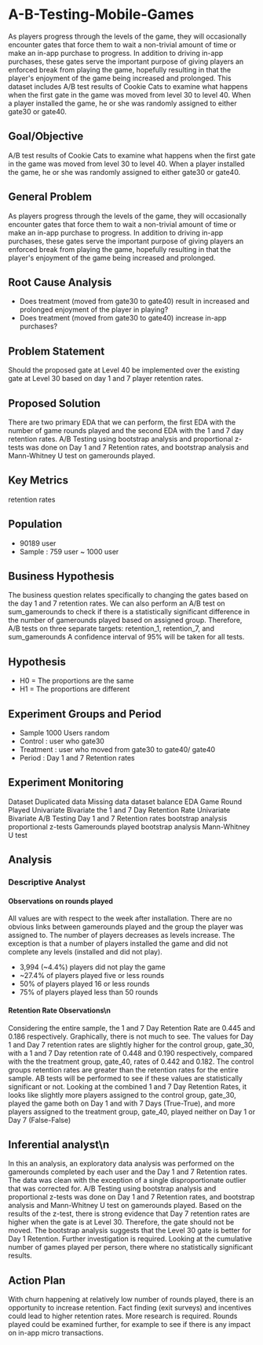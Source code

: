 # A-B-Testing-Mobile-Games
As players progress through the levels of the game, they will occasionally encounter gates that force them to wait a non-trivial amount of time or make an in-app purchase to progress. In addition to driving in-app purchases, these gates serve the important purpose of giving players an enforced break from playing the game, hopefully resulting in that the player's enjoyment of the game being increased and prolonged. This dataset includes A/B test results of Cookie Cats to examine what happens when the first gate in the game was moved from level 30 to level 40. When a player installed the game, he or she was randomly assigned to either gate30 or gate40.

## Goal/Objective
A/B test results of Cookie Cats to examine what happens when the first gate in the game was moved from level 30 to level 40. When a player installed the game, he or she was randomly assigned to either gate30 or gate40.

## General Problem
As players progress through the levels of the game, they will occasionally encounter gates that force them to wait a non-trivial amount of time or make an in-app purchase to progress. In addition to driving in-app purchases, these gates serve the important purpose of giving players an enforced break from playing the game, hopefully resulting in that the player's enjoyment of the game being increased and prolonged.

## Root Cause Analysis
- Does treatment (moved from gate30 to gate40) result in increased and prolonged enjoyment of the player in playing?
- Does treatment (moved from gate30 to gate40) increase in-app purchases?

## Problem Statement
Should the proposed gate at Level 40 be implemented over the existing gate at Level 30 based on day 1 and 7 player retention rates.

## Proposed Solution
There are two primary EDA that we can perform, the first EDA with the number of game rounds played and the second EDA with the 1 and 7 day retention rates.
A/B Testing using bootstrap analysis and proportional z-tests was done on Day 1 and 7 Retention rates, and bootstrap analysis and Mann-Whitney U test on gamerounds played.

## Key Metrics
retention rates

## Population
- 90189 user
- Sample : 759  user ~ 1000 user

## Business Hypothesis
The business question relates specifically to changing the gates based on the day 1 and 7 retention rates. We can also perform an A/B test on sum_gamerounds to check if there is a statistically significant difference in the number of gamerounds played based on assigned group.
Therefore, A/B tests on three separate targets: retention_1, retention_7, and sum_gamerounds
A confidence interval of 95% will be taken for all tests.

## Hypothesis
- H0 = The proportions are the same
- H1 = The proportions are different

## Experiment Groups and Period
- Sample 1000 Users random
- Control	:  user who gate30
- Treatment	:  user who moved from gate30 to gate40/ gate40
- Period : Day 1 and 7 Retention rates

## Experiment Monitoring
Dataset
Duplicated data
Missing data
dataset balance
EDA
Game Round Played
Univariate
Bivariate
the 1 and 7 Day Retention Rate
Univariate
Bivariate
A/B Testing
Day 1 and 7 Retention rates
bootstrap analysis
proportional z-tests
Gamerounds played
bootstrap analysis
Mann-Whitney U test


## Analysis

### Descriptive Analyst
#### Observations on rounds played
All values are with respect to the week after installation.
There are no obvious links between gamerounds played and the group the player was assigned to.
The number of players decreases as levels increase. The exception is that a number of players installed the game and did not complete any levels (installed and did not play).
- 3,994 (~4.4%) players did not play the game
- ~27.4% of players played five or less rounds
- 50% of players played 16 or less rounds
- 75% of players played less than 50 rounds

#### Retention Rate Observations\n
Considering the entire sample, the 1 and 7 Day Retention Rate are 0.445 and 0.186 respectively.
Graphically, there is not much to see. The values for Day 1 and Day 7 retention rates are slightly higher for the control group, gate_30, with a 1 and 7 Day retention rate of 0.448 and 0.190 respectively, compared with the the treatment group, gate_40, rates of 0.442 and 0.182. The control groups retention rates are greater than the retention rates for the entire sample.
AB tests will be performed to see if these values are statistically significant or not.
Looking at the combined 1 and 7 Day Retention Rates, it looks like slightly more players assigned to the control group, gate_30, played the game both on Day 1 and with 7 Days (True-True), and more players assigned to the treatment group, gate_40, played neither on Day 1 or Day 7 (False-False)

## Inferential analyst\n
In this an analysis, an exploratory data analysis was performed on the gamerounds completed by each user and the Day 1 and 7 Retention rates. The data was clean with the exception of a single disproportionate outlier that was corrected for. A/B Testing using bootstrap analysis and proportional z-tests was done on Day 1 and 7 Retention rates, and bootstrap analysis and Mann-Whitney U test on gamerounds played.
Based on the results of the z-test, there is strong evidence that Day 7 retention rates are higher when the gate is at Level 30. Therefore, the gate should not be moved. The bootstrap analysis suggests that the Level 30 gate is better for Day 1 Retention. Further investigation is required.
Looking at the cumulative number of games played per person, there where no statistically significant results.

## Action Plan
With churn happening at relatively low number of rounds played, there is an opportunity to increase retention. Fact finding (exit surveys) and incentives could lead to higher retention rates. More research is required. Rounds played could be examined further, for example to see if there is any impact on in-app micro transactions.
